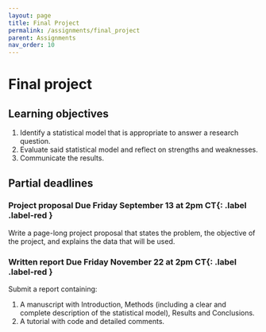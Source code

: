 ```yaml
---
layout: page
title: Final Project
permalink: /assignments/final_project
parent: Assignments
nav_order: 10
---
```


# Final project  

## Learning objectives  
1. Identify a statistical model that is appropriate to answer a research question.  
2. Evaluate said statistical model and reflect on strengths and weaknesses. 
3. Communicate the results. 

## Partial deadlines  
### Project proposal **Due Friday September 13 at 2pm CT**{: .label .label-red }
Write a page-long project proposal that states the problem, the objective of the project, and explains the data that will be used. 

### Written report **Due Friday November 22 at 2pm CT**{: .label .label-red }
Submit a report containing: 
1. A manuscript with Introduction, Methods (including a clear and complete description of the statistical model), Results and Conclusions.
2. A tutorial with code and detailed comments.   

